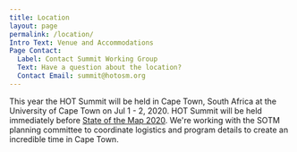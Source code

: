 ```yaml
---
title: Location
layout: page
permalink: /location/
Intro Text: Venue and Accommodations
Page Contact:
  Label: Contact Summit Working Group
  Text: Have a question about the location?
  Contact Email: summit@hotosm.org
---
```


This year the HOT Summit will be held in Cape Town, South Africa at the University of Cape Town on Jul 1 - 2, 2020. HOT Summit will be held immediately before [State of the Map 2020](https://2020.stateofthemap.org/). We're working with the SOTM planning committee to coordinate logistics and program details to create an incredible time in Cape Town.

<!--
### Conference Venue 

All HOT Summit sessions will be held on the Neuenheimer Feld campus within the [Chemistry lecture hall building](http://www.openstreetmap.org/way/25298676). HOT Summit will use the West and East Lecture rooms along with a smaller lecture room for all sessions. Detailed signs and information will be provided to all attendees.  

<iframe width="100%" height="450" scrolling="no" marginheight="0" marginwidth="0" src="https://www.openstreetmap.org/export/embed.html?bbox=8.670278170611711%2C49.41747279134659%2C8.676661828067154%2C49.419953964106625&amp;layer=mapnik&amp;marker=49.41871339340693%2C8.673469999339432"></iframe>
<br>

See the [State of the Map venue page](https://2019.stateofthemap.org/venue/) for additional details about Heidelberg and the surrounding area.

### Accommodation

Jump to [State of the Map website accommodation](https://2019.stateofthemap.org/accommodation/) information to see the selection of hotels that have been pre-booked with special SOTM rates. 
-->
